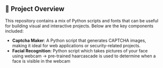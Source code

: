 ## 🚀 **Project Overview**
This repository contains a mix of Python scripts and fonts that can be useful for building visual and interactive projects. Below are the key components included:

- **Captcha Maker**: A Python script that generates CAPTCHA images, making it ideal for web applications or security-related projects.
- **Facial Recognition**: Python script which takes pictures of your face using webcam -> pre-trained haarcascade is used to determine when a face is visible in the webcam
